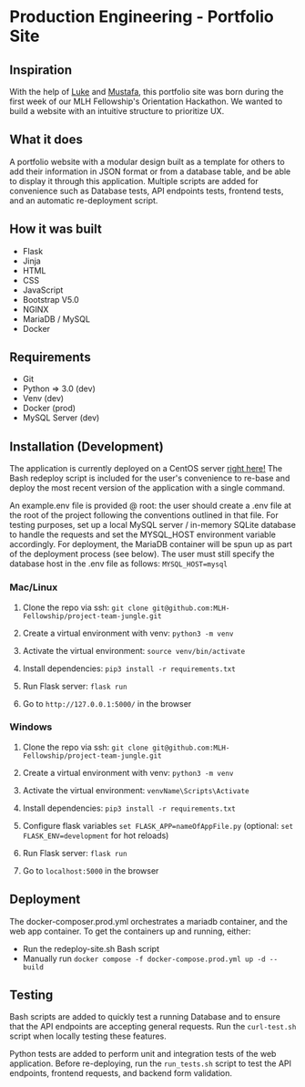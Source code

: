# Production Engineering - Portfolio Site

## Inspiration
With the help of [Luke](https://github.com/lukecheseldine) and [Mustafa](https://github.com/Mustaballer), this portfolio site was born during the first week of our MLH Fellowship's Orientation Hackathon. We wanted to build a website with an intuitive structure to prioritize UX. 

## What it does
A portfolio website with a modular design built as a template for others to add their information in JSON format or from a database table, and be able to display it through this application. Multiple scripts are added for convenience such as Database tests, API endpoints tests, frontend tests, and an automatic re-deployment script.

## How it was built
- Flask
- Jinja
- HTML
- CSS
- JavaScript
- Bootstrap V5.0
- NGINX
- MariaDB / MySQL
- Docker

## Requirements
- Git
- Python => 3.0 (dev)
- Venv          (dev)
- Docker        (prod)
- MySQL Server  (dev)

## Installation (Development)
The application is currently deployed on a CentOS server [right here!](http://samthibault.live) The Bash redeploy script is included for the user's convenience to re-base and deploy the most recent version of the application with a single command.

An example.env file is provided @ root: the user should create a .env file at the root of the project following the conventions outlined in that file.
For testing purposes, set up a local MySQL server / in-memory SQLite database to handle the requests and set the MYSQL_HOST environment variable accordingly.
For deployment, the MariaDB container will be spun up as part of the deployment process (see below). The user must still specify the database host in the .env file as follows: `MYSQL_HOST=mysql`

### Mac/Linux
1. Clone the repo via ssh: `git clone git@github.com:MLH-Fellowship/project-team-jungle.git`

2. Create a virtual environment with venv: `python3 -m venv`

3. Activate the virtual environment: `source venv/bin/activate`

4. Install dependencies: `pip3 install -r requirements.txt`

5. Run Flask server: `flask run`

6. Go to `http://127.0.0.1:5000/` in the browser

### Windows
1. Clone the repo via ssh: `git clone git@github.com:MLH-Fellowship/project-team-jungle.git`

2. Create a virtual environment with venv: `python3 -m venv`

3. Activate the virtual environment: `venvName\Scripts\Activate`

4. Install dependencies: `pip3 install -r requirements.txt`

5. Configure flask variables `set FLASK_APP=nameOfAppFile.py` (optional: `set FLASK_ENV=development` for hot reloads)

6. Run Flask server: `flask run`

7. Go to `localhost:5000` in the browser

## Deployment
The docker-composer.prod.yml orchestrates a mariadb container, and the web app container. To get the containers up and running, either:
- Run the redeploy-site.sh Bash script
- Manually run `docker compose -f docker-compose.prod.yml up -d --build`

## Testing
Bash scripts are added to quickly test a running Database and to ensure that the API endpoints are accepting general requests. Run the `curl-test.sh` script when locally testing these features.

Python tests are added to perform unit and integration tests of the web application. Before re-deploying, run the `run_tests.sh` script to test the API endpoints, frontend requests, and backend form validation.
